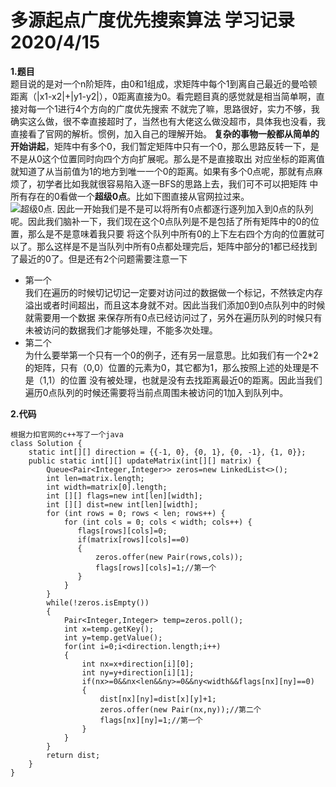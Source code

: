 # 多源起点广度优先搜索算法 学习记录 2020/4/15  
**1.题目**  
题目说的是对一个n阶矩阵，由0和1组成，求矩阵中每个1到离自己最近的曼哈顿距离（|x1-x2|+|y1-y2|），0距离直接为0。看完题目真的感觉就是相当简单啊，直接对每一个1进行4个方向的广度优先搜索
不就完了嘛，思路很好，实力不够，我确实这么做，很不幸直接超时了，当然也有大佬这么做没超市，具体我也没看，我直接看了官网的解析。惯例，加入自己的理解开始。
**复杂的事物一般都从简单的开始讲起**，矩阵中有多个0，我们暂定矩阵中只有一个0，那么思路反转一下，是不是从0这个位置同时向四个方向扩展呢。那么是不是直接取出
对应坐标的距离值就知道了从当前值为1的地方到唯一一个0的距离。如果有多个0点呢，那就有点麻烦了，初学者比如我就很容易陷入逐一BFS的思路上去，我们可不可以把矩阵
中所有存在的0看做一个**超级0点**。比如下图直接从官网拉过来。  
![超级0点](https://assets.leetcode-cn.com/solution-static/542_fig1.PNG).
因此一开始我们是不是可以将所有0点都逐行逐列加入到0点的队列呢。因此我们脑补一下，我们现在这个0点队列是不是包括了所有矩阵中的0的位置，那么是不是意味着我只要
将这个队列中所有0的上下左右四个方向的位置就可以了。那么这样是不是当队列中所有0点都处理完后，矩阵中部分的1都已经找到了最近的0了。但是还有2个问题需要注意一下  
- 第一个  
  我们在遍历的时候切记切记一定要对访问过的数据做一个标记，不然铁定内存溢出或者时间超出，而且这本身就不对。因此当我们添加0到0点队列中的时候就需要用一个数据
  来保存所有0点已经访问过了，另外在遍历队列的时候只有未被访问的数据我们才能够处理，不能多次处理。  
- 第二个  
  为什么要举第一个只有一个0的例子，还有另一层意思。比如我们有一个2*2的矩阵，只有（0,0）位置的元素为0，其它都为1，那么按照上述的处理是不是（1,1）的位置
  没有被处理，也就是没有去找距离最近0的距离。因此当我们遍历0点队列的时候还需要将当前点周围未被访问的1加入到队列中。  
  
**2.代码**  
```
根据力扣官网的c++写了一个java
class Solution {
    static int[][] direction = {{-1, 0}, {0, 1}, {0, -1}, {1, 0}};
    public static int[][] updateMatrix(int[][] matrix) {
        Queue<Pair<Integer,Integer>> zeros=new LinkedList<>();
        int len=matrix.length;
        int width=matrix[0].length;
        int [][] flags=new int[len][width];
        int [][] dist=new int[len][width];
        for (int rows = 0; rows < len; rows++) {
            for (int cols = 0; cols < width; cols++) {
               flags[rows][cols]=0;
               if(matrix[rows][cols]==0)
               {
                   zeros.offer(new Pair(rows,cols));
                   flags[rows][cols]=1;//第一个
               }
            }
        }
        while(!zeros.isEmpty())
        {
            Pair<Integer,Integer> temp=zeros.poll();
            int x=temp.getKey();
            int y=temp.getValue();
            for(int i=0;i<direction.length;i++)
            {
                int nx=x+direction[i][0];
                int ny=y+direction[i][1];
                if(nx>=0&&nx<len&&ny>=0&&ny<width&&flags[nx][ny]==0)
                {
                    dist[nx][ny]=dist[x][y]+1;
                    zeros.offer(new Pair(nx,ny));//第二个
                    flags[nx][ny]=1;//第一个
                }
            }
        }
        return dist;
    }
}
```
